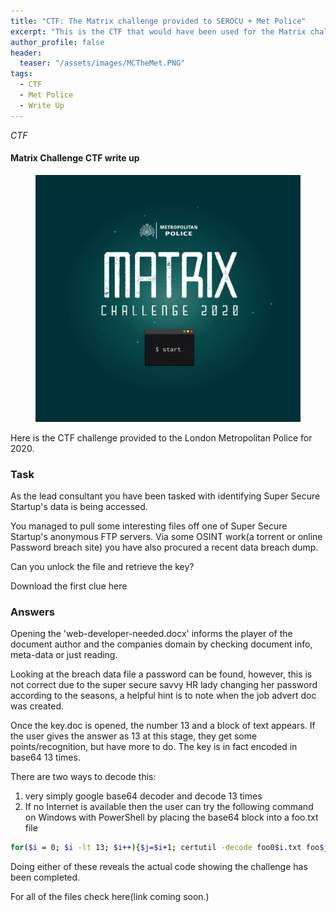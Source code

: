 ```yaml
---
title: "CTF: The Matrix challenge provided to SEROCU + Met Police"
excerpt: "This is the CTF that would have been used for the Matrix challenge 2020"
author_profile: false
header:
  teaser: "/assets/images/MCTheMet.PNG"
tags: 
  - CTF
  - Met Police
  - Write Up
---
```


*CTF*

#### Matrix Challenge CTF write up 

<figure>
	<a href="/assets/images/MCTheMet.PNG"><img src="/assets/images/MCTheMet.PNG"></a>
</figure>

Here is the CTF challenge provided to the London Metropolitan Police for 2020. 

### Task

As the lead consultant you have been tasked with identifying Super Secure Startup's data is being accessed. 

You managed to pull some interesting files off one of Super Secure Startup's anonymous FTP servers. Via some OSINT work(a torrent or online Password breach site) you have also procured a recent data breach dump. 

Can you unlock the file and retrieve the key? 

Download the first clue here

### Answers 

Opening the 'web-developer-needed.docx' informs the player of the document author and the companies domain by checking document info, meta-data or just reading. 

Looking at the breach data file a password can be found, however, this is not correct due to the super secure savvy HR lady changing her password according to the seasons, a helpful hint is to note when the job advert doc was created. 

Once the key.doc is opened, the number 13 and a block of text appears. If the user gives the answer as 13 at this stage, they get some points/recognition, but have more to do. The key is in fact encoded in base64 13 times. 

There are two ways to decode this:

1. very simply google base64 decoder and decode 13 times
2. If no Internet is available then the user can try the following command on Windows with PowerShell by placing the base64 block into a foo.txt file
```sh
for($i = 0; $i -lt 13; $i++){$j=$i+1; certutil -decode foo0$i.txt foo$j.txt} 
```
Doing either of these reveals the actual code showing the challenge has been completed. 

For all of the files check here(link coming soon.)